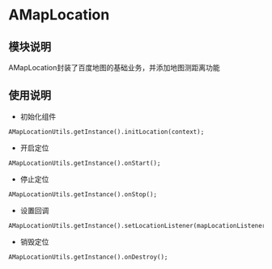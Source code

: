 # AMapLocation

## 模块说明
AMapLocation封装了百度地图的基础业务，并添加地图测距离功能

## 使用说明
* 初始化组件
```
AMapLocationUtils.getInstance().initLocation(context);
```

* 开启定位  
```
AMapLocationUtils.getInstance().onStart();
```
* 停止定位  
```
AMapLocationUtils.getInstance().onStop();
```

* 设置回调  
```
AMapLocationUtils.getInstance().setLocationListener(mapLocationListener);
```

* 销毁定位  
```
AMapLocationUtils.getInstance().onDestroy();
```
